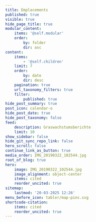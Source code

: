 ```yaml
---
title: Emplacements
published: true
visible: true
hide_page_title: true
modular_content:
    items: '@self.modular'
    order:
        by: folder
        dir: asc
content:
    items:
        - '@self.children'
    limit: 7
    order:
        by: date
        dir: desc
    pagination: true
    url_taxonomy_filters: true
    filter:
        published: true
hide_post_summary: true
post_icon: calendar-o
hide_post_date: true
hide_post_taxonomy: false
feed:
    description: Graswachstumsberichte
    limit: 10
show_sidebar: false
hide_git_sync_repo_link: false
hero_scroll: false
continue_link_as_button: true
media_order: IMG_20190322_102544.jpg
root_of_blog: true
hero:
    image: IMG_20190322_102544.jpg
    image_alignment: object-center
    items: cited
    reorder_uncited: true
sitemap:
    lastmod: '20-03-2025 12:26'
menu_before_icon: tabler/map-pins.svg
shortcode-citation:
    items: cited
    reorder_uncited: true
---
```



